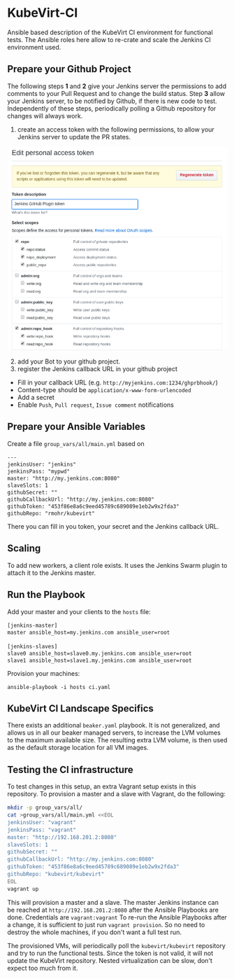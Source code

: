 # KubeVirt-CI

Ansible based description of the KubeVirt CI environment for functional tests.
The Ansible roles here allow to re-crate and scale the Jenkins CI environment
used.

## Prepare your Github Project

The following steps **1** and **2** give your Jenkins server the permissions to
add comments to your Pull Request and to change the build status. Step **3**
allow your Jenkins server, to be notified by Github, if there is new code to
test. Independently of these steps, periodically polling a Github repository
for changes will always work.

1. create an access token with the following permissions, to allow your Jenkins
   server to update the PR states.

![test](personal_access_token.png)

2. add your Bot to your github project.
3. register the Jenkins callback URL in your github project

 * Fill in your callback URL (e.g. `http://myjenkins.com:1234/ghprbhook/`)
 * Content-type should be `application/x-www-form-urlencoded`
 * Add a secret
 * Enable `Push`, `Pull request`, `Issue comment` notifications

## Prepare your Ansible Variables

Create a file `group_vars/all/main.yml` based on

```
---
jenkinsUser: "jenkins"
jenkinsPass: "mypwd"
master: "http://my.jenkins.com:8080"
slaveSlots: 1
githubSecret: ""
githubCallbackUrl: "http://my.jenkins.com:8080"
githubToken: "453f86e8a6c9eed45789c689089e1eb2w9x2fda3"
githubRepo: "rmohr/kubevirt"
```

There you can fill in you token, your secret and the Jenkins callback URL.

## Scaling

To add new workers, a client role exists. It uses the Jenkins Swarm plugin to
attach it to the Jenkins master.

## Run the Playbook

Add your master and your clients to the `hosts` file:

```
[jenkins-master]
master ansible_host=my.jenkins.com ansible_user=root

[jenkins-slaves]
slave0 ansible_host=slave0.my.jenkins.com ansible_user=root
slave1 ansible_host=slave1.my.jenkins.com ansible_user=root
```

Provision your machines:

```
ansible-playbook -i hosts ci.yaml
```

## KubeVirt CI Landscape Specifics

There exists an additional `beaker.yaml` playbook. It is not generalized, and
allows us in all our beaker managed servers, to increase the LVM volumes to the
maximum available size. The resulting extra LVM volume, is then used as the
default storage location for all VM images.

## Testing the CI infrastructure

To test changes in this setup, an extra Vagrant setup exists in this repository. To
provision a master and a slave with Vagrant, do the following:

```bash
mkdir -p group_vars/all/
cat >group_vars/all/main.yml <<EOL
jenkinsUser: "vagrant"
jenkinsPass: "vagrant"
master: "http://192.168.201.2:8080"
slaveSlots: 1
githubSecret: ""
githubCallbackUrl: "http://my.jenkins.com:8080"
githubToken: "453f86e8a6c9eed45789c689089e1eb2w9x2fda3"
githubRepo: "kubevirt/kubevirt"
EOL
vagrant up
```

This will provision a master and a slave. The master Jenkins instance can be
reached at `http://192.168.201.2:8080` after the Ansible Playbooks are done.
Credentials are `vagrant:vagrant` To re-run the Ansible Playbooks after a
change, it is sufficient to just run `vagrant provision`. So no need to destroy
the whole machines, if you don't want a full test run.

The provisioned VMs, will periodically poll the `kubevirt/kubevirt` repository
and try to run the functional tests. Since the token is not valid, it will not
update the KubeVirt repository. Nested virtualization can be slow, don't expect
too much from it.
